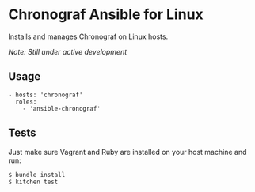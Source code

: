 # Chronograf Ansible for Linux

Installs and manages Chronograf on Linux hosts.

_Note: Still under active development_

## Usage

```
- hosts: 'chronograf'
  roles:
    - 'ansible-chronograf'
```

## Tests

Just make sure Vagrant and Ruby are installed on your host machine and run:

```
$ bundle install
$ kitchen test
```
